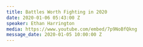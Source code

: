 ```yaml
---
title: Battles Worth Fighting in 2020
date: 2020-01-06 05:43:00 Z
speaker: Ethan Harrington
media: https://www.youtube.com/embed/7p9NoBfQkng
message_date: 2020-01-05 10:00:00 Z
---
```


